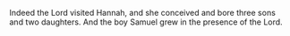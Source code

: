 Indeed the Lord visited Hannah, and she conceived and bore three sons and two daughters. And the boy Samuel grew in the presence of the Lord.
